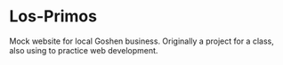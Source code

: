 # Los-Primos

Mock website for local Goshen business. Originally a project for a class, also using to practice web development.
